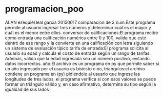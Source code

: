 # programacion_poo
ALAN ezequiel leal garcia 
20150617
comparacion de 3 num:Este programa permite al usuario ingresar tres números y determinar cuál es el mayor y cuál es el menor entre ellos.
conversor de calificaciones:El programa recibe como entrada una calificación numérica entre 0 y 100, valida que esté dentro de ese rango y la convierte en una calificación con letra siguiendo un sistema de evaluación típico
tarifa de entrada:El programa solicita al usuario su edad y calcula el costo de entrada según un rango de tarifas. Además, valida que la edad ingresada sea un número positivo, evitando datos incorrectos.
año:El archivo es un programa en py que permite saber si un año ingresado por el usuario es bisiesto o no,
triangulos:el archivo contiene un programa en (py) pidiéndole al usuario que ingrese las longitudes de tres lados, el programa verifica si con esos valores se puede formar un triángulo válido y, en caso afirmativo, determina su tipo según la igualdad de sus lados
